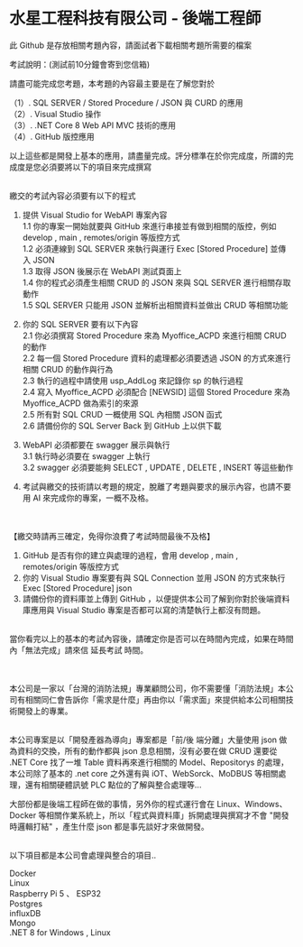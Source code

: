 # 水星工程科技有限公司 - 後端工程師

此 Github 是存放相關考題內容，請面試者下載相關考題所需要的檔案


考試說明：(測試前10分鐘會寄到您信箱)

請盡可能完成您考題，本考題的內容最主要是在了解您對於

（1）. SQL SERVER   / Stored Procedure / JSON 與 CURD 的應用<BR>
（2）. Visual Studio 操作<BR>
（3）. .NET Core 8 Web API MVC 技術的應用<BR>
（4）. GitHub 版控應用<BR>

以上這些都是開發上基本的應用，請盡量完成。評分標準在於你完成度，所謂的完成度是您必須要將以下的項目來完成撰寫<BR><BR>

繳交的考試內容必須要有以下的程式

1. 提供 Visual Studio for WebAPI 專案內容<BR>
   1.1 你的專案一開始就要與 GitHub 來進行串接並有做到相關的版控，例如 develop , main , remotes/origin 等版控方式<BR>
   1.2 必須連線到 SQL SERVER 來執行與運行 Exec [Stored Procedure] 並傳入 JSON <BR>
   1.3 取得 JSON 後展示在 WebAPI 測試頁面上 <BR>
   1.4 你的程式必須產生相關 CRUD 的 JSON 來與 SQL SERVER 進行相關存取動作<BR>
   1.5 SQL SERVER 只能用 JSON 並解析出相關資料並做出 CRUD 等相關功能<br>

2. 你的 SQL SERVER 要有以下內容<BR>
   2.1 你必須撰寫 Stored Procedure 來為 Myoffice_ACPD 來進行相關 CRUD 的動作<BR>
   2.2 每一個 Stored Procedure 資料的處理都必須要透過 JSON 的方式來進行相關 CRUD 的動作與行為<BR>
   2.3 執行的過程中請使用 usp_AddLog 來記錄你 sp 的執行過程<BR>
   2.4 寫入 Myoffice_ACPD 必須配合 [NEWSID] 這個 Stored Procedure 來為 Myoffice_ACPD 做為索引的來源<BR>
   2.5 所有對 SQL CRUD 一概使用 SQL 內相關 JSON 函式<BR>
   2.6 請備份你的 SQL Server Back 到 GitHub 上以供下載<BR>

3. WebAPI 必須都要在 swagger 展示與執行<BR>
   3.1 執行時必須要在 swagger 上執行<BR>
   3.2 swagger 必須要能夠 SELECT , UPDATE , DELETE , INSERT 等這些動作<br>

4. 考試與繳交的技術請以考題的規定，脫離了考題與要求的展示內容，也請不要用 AI 來完成你的專案，一概不及格。<br><br><br>

【繳交時請再三確定，免得你浪費了考試時間最後不及格】

1. GitHub 是否有你的建立與處理的過程，會用 develop , main , remotes/origin 等版控方式<BR>
2. 你的 Visual Studio 專案要有與 SQL Connection 並用 JSON 的方式來執行 Exec [Stored Procedure] json <BR>
3. 請備份你的資料庫並上傳到 GitHub ，以便提供本公司了解到你對於後端資料庫應用與 Visual Studio 專案是否都可以寫的清楚執行上都沒有問題。<BR><BR>

當你看完以上的基本的考試內容後，請確定你是否可以在時間內完成，如果在時間內「無法完成」請來信 延長考試 時間。<BR><BR><BR>


本公司是一家以「台灣的消防法規」專業顧問公司，你不需要懂「消防法規」本公司有相關同仁會告訴你「需求是什麼」再由你以「需求面」來提供給本公司相關技術開發上的專業。<br><br>

本公司專案是以「開發產器為導向」專案都是「前/後 端分離」大量使用 json 做為資料的交換，所有的動作都與 json 息息相關，沒有必要在做 CRUD 還要從 .NET Core 找了一堆 Table 資料再來進行相關的 Model、Repositorys 的處理，本公司除了基本的 .net core 之外還有與 iOT、WebSorck、MoDBUS 等相關處理，還有相關硬體訊號 PLC 點位的了解與整合處理等...  <br>

大部份都是後端工程師在做的事情，另外你的程式運行會在 Linux、Windows、Docker 等相關作業系統上，所以「程式與資料庫」拆開處理與撰寫才不會 "開發時邏輯打結" ，產生什麼 json 都是事先談好才來做開發。<BR><BR>



以下項目都是本公司會處理與整合的項目..<BR>

Docker<BR>
Linux<BR>
Raspberry Pi 5 、 ESP32<BR>
Postgres <BR>
influxDB <BR>
Mongo <BR>
.NET 8 for Windows , Linux  <BR>



